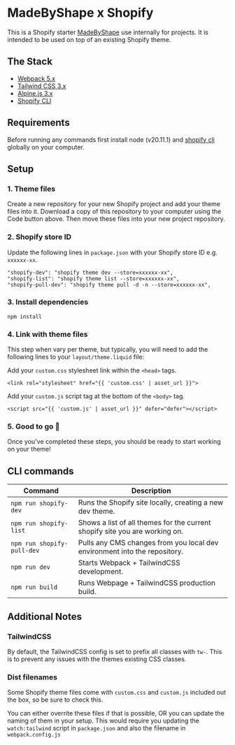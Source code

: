 # MadeByShape x Shopify

This is a Shopify starter [MadeByShape](https://madebyshape.co.uk) use internally for projects. It is intended to be used on top of an existing Shopify theme. 

## The Stack

- [Webpack 5.x](https://webpack.js.org/) 
- [Tailwind CSS 3.x](https://tailwindcss.com)
- [Alpine.js 3.x](https://alpinejs.dev/)
- [Shopify CLI](https://shopify.dev/docs/themes/tools/cli/install)

## Requirements

Before running any commands first install node (v20.11.1) and [shopify cli](https://shopify.dev/docs/themes/tools/cli/install) globally on your computer.

## Setup

### 1. Theme files

Create a new repository for your new Shopify project and add your theme files into it. Download a copy of this repository to your computer using the Code button above. Then move these files into your new project repository.

### 2. Shopify store ID

Update the following lines in `package.json` with your Shopify store ID e.g. `xxxxxx-xx`.
```
"shopify-dev": "shopify theme dev --store=xxxxxx-xx",
"shopify-list": "shopify theme list --store=xxxxxx-xx",
"shopify-pull-dev": "shopify theme pull -d -n --store=xxxxxx-xx",
```
### 3. Install dependencies

```
npm install
```

### 4. Link with theme files
This step when vary per theme, but typically, you will need to add the following lines to your `layout/theme.liquid` file:

Add your `custom.css` stylesheet link within the `<head>` tags.
```
<link rel="stylesheet" href="{{ 'custom.css' | asset_url }}">
```

Add your `custom.js` script tag at the bottom of the `<body>` tag.
```
<script src="{{ 'custom.js' | asset_url }}" defer="defer"></script>
```
### 5. Good to go 🚀

Once you've completed these steps, you should be ready to start working on your theme! 

## CLI commands

| Command | Description |
| -------- | ------- |
| `npm run shopify-dev` | Runs the Shopify site locally, creating a new dev theme. |
| `npm run shopify-list` | Shows a list of all themes for the current shopify site you are working on. |
| `npm run shopify-pull-dev` | Pulls any CMS changes from you local dev environment into the repository. |
| `npm run dev` | Starts Webpack + TailwindCSS development. |
| `npm run build` | Runs Webpage + TailwindCSS production build. |

## Additional Notes

### TailwindCSS

By default, the TailwindCSS config is set to prefix all classes with `tw-`. This is to prevent any issues with the themes existing CSS classes. 

### Dist filenames

Some Shopify theme files come with `custom.css` and `custom.js` included out the box, so be sure to check this. 

You can either overrite these files if that is possible, OR you can update the naming of them in your setup. This would require you updating the `watch:tailwind` script in `package.json` and also the filename in `webpack.config.js`
